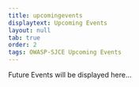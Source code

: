 ```yaml
---
title: upcomingevents
displaytext: Upcoming Events
layout: null
tab: true
order: 2
tags: OWASP-SJCE Upcoming Events
---
```


Future Events will be displayed here...
